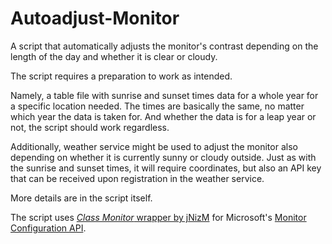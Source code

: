 # Autoadjust-Monitor
A script that automatically adjusts the monitor's contrast depending on the length of the day and whether it is clear or cloudy.

The script requires a preparation to work as intended.

Namely, a table file with sunrise and sunset times data for a whole year for a specific location needed. The times are basically the same, no matter which year the data is taken for. And whether the data is for a leap year or not, the script should work regardless. 

Additionally, weather service might be used to adjust the monitor also depending on whether it is currently sunny or cloudy outside. Just as with the sunrise and sunset times, it will require coordinates, but also an API key that can be received upon registration in the weather service.

More details are in the script itself.

The script uses [*Class Monitor* wrapper by jNizM](https://github.com/jNizM/Class_Monitor) for Microsoft's [Monitor Configuration API](https://learn.microsoft.com/en-us/windows/win32/api/_monitor/).

